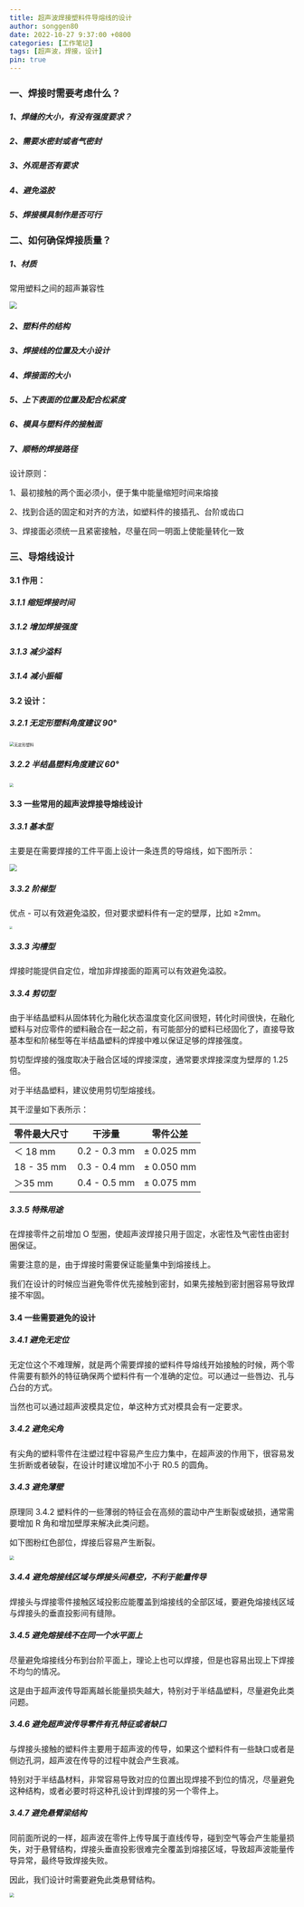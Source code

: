 ```yaml
---
title: 超声波焊接塑料件导熔线的设计
author: songgen80
date: 2022-10-27 9:37:00 +0800
categories: [工作笔记]
tags: [超声波，焊接，设计]
pin: true
---
```


### 一、焊接时需要考虑什么？

##### 1、焊缝的大小，有没有强度要求？

##### 2、需要水密封或者气密封

##### 3、外观是否有要求

##### 4、避免溢胶

##### 5、焊接模具制作是否可行



### 二、如何确保焊接质量？

##### 1、材质

常用塑料之间的超声兼容性

<img src="F:\04 read-book\sg1000000.github.io\_img\_ultrasonic_welding\塑料间的超声波兼容性.JPG" style="zoom:80%;" />

##### 2、塑料件的结构

##### 3、焊接线的位置及大小设计

##### 4、焊接面的大小

##### 5、上下表面的位置及配合松紧度

##### 6、模具与塑料件的接触面

##### 7、顺畅的焊接路径



设计原则：

1、最初接触的两个面必须小，便于集中能量缩短时间来熔接

2、找到合适的固定和对齐的方法，如塑料件的接插孔、台阶或齿口

3、焊接面必须统一且紧密接触，尽量在同一明面上使能量转化一致



### 三、导熔线设计

#### 3.1 作用：

##### 3.1.1  缩短焊接时间
##### 3.1.2  增加焊接强度
##### 3.1.3 减少溢料
##### 3.1.4 减小振幅

#### 3.2 设计：

##### 3.2.1 无定形塑料角度建议 90°

<img src="F:\04 read-book\sg1000000.github.io\_img\_ultrasonic_welding\无定形塑料导熔线.jpg" alt="无定形塑料" style="zoom:50%;" />

##### 3.2.2 半结晶塑料角度建议 60°

<img src="F:\04 read-book\sg1000000.github.io\_img\_ultrasonic_welding\半结晶塑料导熔线.jpg" style="zoom:45%;" />

#### 3.3 一些常用的超声波焊接导熔线设计

##### 3.3.1 基本型

主要是在需要焊接的工件平面上设计一条连贯的导熔线，如下图所示：

<img src="F:\04 read-book\sg1000000.github.io\_img\_ultrasonic_welding\3.1.1 熔接线尺寸.jpg" style="zoom:80%;" />



##### 3.3.2 阶梯型

优点 - 可以有效避免溢胶，但对要求塑料件有一定的壁厚，比如 ≥2mm。

<img src="F:\04 read-book\sg1000000.github.io\_img\_ultrasonic_welding\阶梯型导熔线.jpg" style="zoom: 33%;" />

##### 3.3.3 沟槽型

焊接时能提供自定位，增加非焊接面的距离可以有效避免溢胶。

##### 3.3.4 剪切型

由于半结晶塑料从固体转化为融化状态温度变化区间很短，转化时间很快，在融化塑料与对应零件的塑料融合在一起之前，有可能部分的塑料已经固化了，直接导致基本型和阶梯型等在半结晶塑料的焊接中难以保证足够的焊接强度。

剪切型焊接的强度取决于融合区域的焊接深度，通常要求焊接深度为壁厚的 1.25 倍。

对于半结晶塑料，建议使用剪切型熔接线。

其干涩量如下表所示：

| 零件最大尺寸 | 干涉量       | 零件公差   |
| ------------ | ------------ | ---------- |
| ＜ 18 mm     | 0.2 - 0.3 mm | ± 0.025 mm |
| 18 - 35 mm   | 0.3 - 0.4 mm | ± 0.050 mm |
| ＞35 mm      | 0.4 - 0.5 mm | ± 0.075 mm |



##### 3.3.5 特殊用途

在焊接零件之前增加 O 型圈，使超声波焊接只用于固定，水密性及气密性由密封圈保证。

需要注意的是，由于焊接时需要保证能量集中到熔接线上。

我们在设计的时候应当避免零件优先接触到密封，如果先接触到密封圈容易导致焊接不牢固。



#### 3.4 一些需要避免的设计

##### 3.4.1 避免无定位

无定位这个不难理解，就是两个需要焊接的塑料件导熔线开始接触的时候，两个零件需要有额外的特征确保两个塑料件有一个准确的定位。可以通过一些唇边、孔与凸台的方式。

当然也可以通过超声波模具定位，单这种方式对模具会有一定要求。

##### 3.4.2 避免尖角

有尖角的塑料零件在注塑过程中容易产生应力集中，在超声波的作用下，很容易发生折断或者破裂，在设计时建议增加不小于 R0.5 的圆角。

##### 3.4.3 避免薄壁

原理同 3.4.2 塑料件的一些薄弱的特征会在高频的震动中产生断裂或破损，通常需要增加 R 角和增加壁厚来解决此类问题。

如下图粉红色部位，焊接后容易产生断裂。

<img src="F:\04 read-book\sg1000000.github.io\_img\_ultrasonic_welding\薄壁特征.JPG" style="zoom:50%;" />

##### 3.4.4 避免熔接线区域与焊接头间悬空，不利于能量传导

焊接头与焊接零件接触区域投影应能覆盖到熔接线的全部区域，要避免熔接线区域与焊接头的垂直投影间有缝隙。

##### 3.4.5 避免熔接线不在同一个水平面上

尽量避免熔接线分布到台阶平面上，理论上也可以焊接，但是也容易出现上下焊接不均匀的情况。

这是由于超声波传导距离越长能量损失越大，特别对于半结晶塑料，尽量避免此类问题。

##### 3.4.6 避免超声波传导零件有孔特征或者缺口

与焊接头接触的塑料件主要用于超声波的传导，如果这个塑料件有一些缺口或者是侧边孔洞，超声波在传导的过程中就会产生衰减。

特别对于半结晶材料，非常容易导致对应的位置出现焊接不到位的情况，尽量避免这种结构，或者必要时将这种孔设计到焊接的另一个零件上。

##### 3.4.7 避免悬臂梁结构

同前面所说的一样，超声波在零件上传导属于直线传导，碰到空气等会产生能量损失，对于悬臂结构，焊接头垂直投影很难完全覆盖到熔接区域，导致超声波能量传导异常，最终导致焊接失败。

因此，我们设计时需要避免此类悬臂结构。

<img src="F:\04 read-book\sg1000000.github.io\_img\_ultrasonic_welding\悬臂梁焊接结构.jpg" style="zoom: 50%;" />
